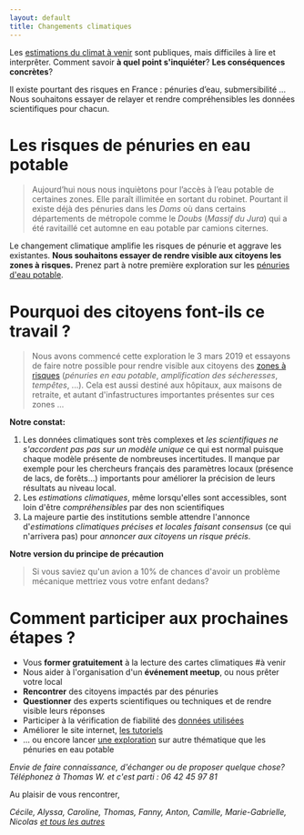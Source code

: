 ```yaml
---
layout: default
title: Changements climatiques
---
```


Les [estimations du climat à venir](../donnees) sont publiques, mais difficiles à lire et interprêter. Comment savoir **à quel point s'inquiéter**? **Les conséquences concrètes**?

 Il existe pourtant des risques en France : pénuries d’eau, submersibilité … 
 Nous souhaitons essayer de relayer et rendre compréhensibles les données scientifiques pour chacun.

# Les risques de pénuries en eau potable

>Aujourd’hui nous nous inquiètons pour l’accès à l’eau potable de certaines zones. Elle paraît illimitée en sortant du robinet. Pourtant il existe déjà des pénuries dans les *Doms* où dans certains départements de métropole comme le *Doubs* (*Massif du Jura*) qui a été ravitaillé cet automne en eau potable par camions citernes. 

Le changement climatique amplifie les risques de pénurie et aggrave les existantes. **Nous souhaitons essayer de rendre visible aux citoyens les zones à risques.**  Prenez part à notre première exploration sur les [pénuries d'eau potable](../risques-penurie-eau).

# Pourquoi des citoyens font-ils ce travail ? 

> Nous avons commencé cette exploration le 3 mars 2019 et essayons de faire notre possible pour rendre visible aux citoyens des [zones à risques](../methode) (*pénuries en eau potable*, *amplification des sécheresses*, *tempêtes*, ...). Cela est aussi destiné aux hôpitaux, aux maisons de retraite, et autant d'infastructures importantes présentes sur ces zones ...

**Notre constat:**
1. Les données climatiques sont très complexes et *les scientifiques ne s'accordent pas pas sur un modèle unique* ce qui est normal puisque chaque modèle présente de nombreuses incertitudes. Il manque par exemple pour les chercheurs français des paramètres locaux (présence de lacs, de forêts...) importants pour améliorer la précision de leurs résultats au niveau local.
2. Les *estimations climatiques*, même lorsqu'elles sont accessibles, sont loin d'être *compréhensibles* par des non scientifiques
3. La majeure partie des institutions semble attendre l'annonce d'*estimations climatiques précises et locales faisant consensus* (ce qui n'arrivera pas) pour *annoncer aux citoyens un risque précis*.

**Notre version du principe de précaution**

> Si vous saviez qu'un avion a 10% de chances d'avoir un problème mécanique mettriez vous votre enfant dedans? 

# Comment participer aux prochaines étapes ?

* Vous **former gratuitement** à la lecture des cartes climatiques #à venir
* Nous aider à l'organisation d'un **événement meetup**, ou nous prêter votre local 
* **Rencontrer** des citoyens impactés par des pénuries
* **Questionner** des experts scientifiques ou techniques et de rendre visible leurs réponses
* Participer à la vérification de fiabilité des [données utilisées](../donnees)
* Améliorer le site internet, [les tutoriels](https://github.com/anticiper/anticiper.github.io)
* ... ou encore lancer [une exploration](../methode) sur autre thématique que les pénuries en eau potable

*Envie de faire connaissance, d'échanger ou de proposer quelque chose? Téléphonez à Thomas W. et c'est parti : 06 42 45 97 81*

Au plaisir de vous rencontrer,

*Cécile, Alyssa, Caroline, Thomas, Fanny, Anton, Camille, Marie-Gabrielle, Nicolas [et tous les autres](../collectif)*


